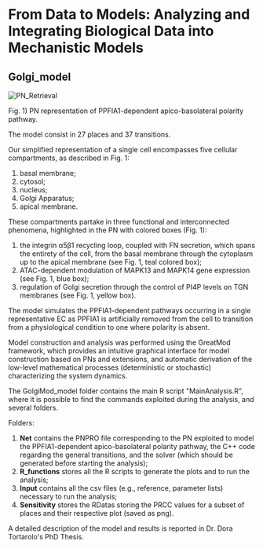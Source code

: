 # From Data to Models:  Analyzing and Integrating Biological Data into Mechanistic Models





## Golgi_model
   ![PN_Retrieval](https://user-images.githubusercontent.com/81301099/161936773-a740437c-599a-4607-86ec-6d5b03c38d5a.png)
    
   Fig. 1) PN representation of PPFIA1-dependent apico-basolateral polarity pathway.
  
  <p> The model consist in 27 places and 37 transitions.
  
  Our simplified representation of a single cell encompasses five cellular compartments, as described in Fig. 1:
  1. basal membrane; 
  2. cytosol;
  3. nucleus;
  4. Golgi Apparatus; 
  5. apical membrane.
  
These compartments partake in three functional and interconnected phenomena, highlighted in the PN with colored boxes (Fig. 1):
  1. the integrin α5β1 recycling loop, coupled with FN secretion, which spans the entirety of the cell, from the basal membrane through the cytoplasm up to the apical membrane (see Fig. 1, teal colored box);
  2. ATAC-dependent modulation of MAPK13 and MAPK14 gene expression (see Fig. 1, blue box);
  3. regulation of Golgi secretion through the control of PI4P levels on TGN membranes (see Fig. 1, yellow box). 
                                                                                                                     
  
<p> The model simulates the PPFIA1-dependent pathways occurring in a single representative EC as PPFIA1 is artificially removed from the cell to transition from a physiological condition to one where polarity is absent. <p\>
 
  
<p> Model construction and analysis was performed using the GreatMod framework, which provides an intuitive graphical interface for model construction based on PNs and extensions, and automatic derivation of the low-level mathematical processes (deterministic or stochastic) characterizing the system dynamics. <p\>

The GolgiMod_model folder contains the main R script "MainAnalysis.R", where it is possible to find the commands exploited during the analysis, and several folders.
  
Folders:

1.  **Net** contains the PNPRO file corresponding to the PN exploited to model the PPFIA1-dependent apico-basolateral polarity pathway, the C++ code regarding the general transitions, and the solver (which should be generated before starting the analysis);
2.  **R\_functions** stores all the R scripts to generate the plots and to run the analysis;
3.  **Input** contains all the csv files (e.g., reference, parameter lists) necessary to run the analysis;
4.  **Sensitivity** stores the RDatas storing the PRCC values for a subset of places and their respective plot (saved as png).
  
<p> A detailed description of the model and results is reported in Dr. Dora Tortarolo's PhD Thesis. <p\>
    
